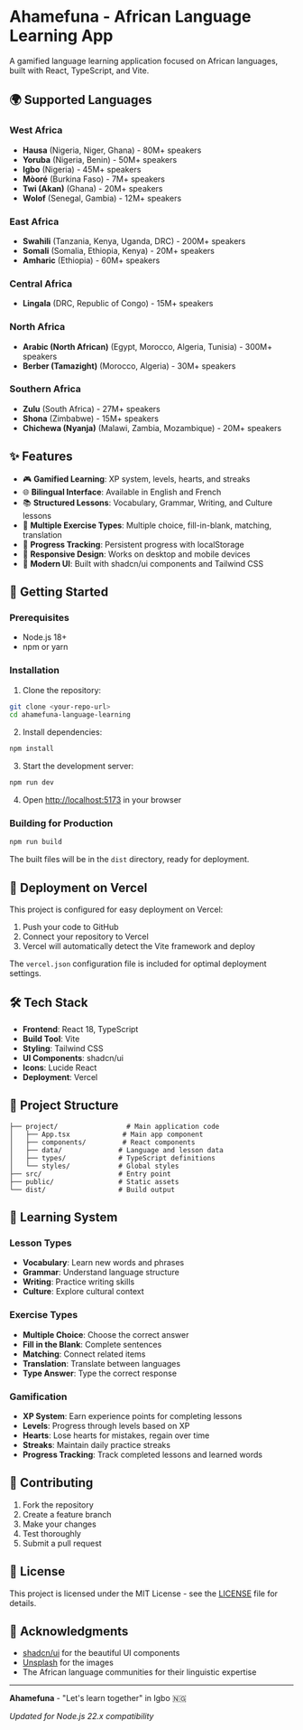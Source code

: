 # Ahamefuna - African Language Learning App

A gamified language learning application focused on African languages, built with React, TypeScript, and Vite.

## 🌍 Supported Languages

### West Africa
- **Hausa** (Nigeria, Niger, Ghana) - 80M+ speakers
- **Yoruba** (Nigeria, Benin) - 50M+ speakers  
- **Igbo** (Nigeria) - 45M+ speakers
- **Mòoré** (Burkina Faso) - 7M+ speakers
- **Twi (Akan)** (Ghana) - 20M+ speakers
- **Wolof** (Senegal, Gambia) - 12M+ speakers

### East Africa
- **Swahili** (Tanzania, Kenya, Uganda, DRC) - 200M+ speakers
- **Somali** (Somalia, Ethiopia, Kenya) - 20M+ speakers
- **Amharic** (Ethiopia) - 60M+ speakers

### Central Africa
- **Lingala** (DRC, Republic of Congo) - 15M+ speakers

### North Africa
- **Arabic (North African)** (Egypt, Morocco, Algeria, Tunisia) - 300M+ speakers
- **Berber (Tamazight)** (Morocco, Algeria) - 30M+ speakers

### Southern Africa
- **Zulu** (South Africa) - 27M+ speakers
- **Shona** (Zimbabwe) - 15M+ speakers
- **Chichewa (Nyanja)** (Malawi, Zambia, Mozambique) - 20M+ speakers

## ✨ Features

- 🎮 **Gamified Learning**: XP system, levels, hearts, and streaks
- 🌐 **Bilingual Interface**: Available in English and French
- 📚 **Structured Lessons**: Vocabulary, Grammar, Writing, and Culture lessons
- 🎯 **Multiple Exercise Types**: Multiple choice, fill-in-blank, matching, translation
- 💾 **Progress Tracking**: Persistent progress with localStorage
- 📱 **Responsive Design**: Works on desktop and mobile devices
- 🎨 **Modern UI**: Built with shadcn/ui components and Tailwind CSS

## 🚀 Getting Started

### Prerequisites
- Node.js 18+ 
- npm or yarn

### Installation

1. Clone the repository:
```bash
git clone <your-repo-url>
cd ahamefuna-language-learning
```

2. Install dependencies:
```bash
npm install
```

3. Start the development server:
```bash
npm run dev
```

4. Open [http://localhost:5173](http://localhost:5173) in your browser

### Building for Production

```bash
npm run build
```

The built files will be in the `dist` directory, ready for deployment.

## 🚀 Deployment on Vercel

This project is configured for easy deployment on Vercel:

1. Push your code to GitHub
2. Connect your repository to Vercel
3. Vercel will automatically detect the Vite framework and deploy

The `vercel.json` configuration file is included for optimal deployment settings.

## 🛠️ Tech Stack

- **Frontend**: React 18, TypeScript
- **Build Tool**: Vite
- **Styling**: Tailwind CSS
- **UI Components**: shadcn/ui
- **Icons**: Lucide React
- **Deployment**: Vercel

## 📁 Project Structure

```
├── project/                 # Main application code
│   ├── App.tsx             # Main app component
│   ├── components/         # React components
│   ├── data/              # Language and lesson data
│   ├── types/             # TypeScript definitions
│   └── styles/            # Global styles
├── src/                   # Entry point
├── public/                # Static assets
└── dist/                  # Build output
```

## 🎯 Learning System

### Lesson Types
- **Vocabulary**: Learn new words and phrases
- **Grammar**: Understand language structure
- **Writing**: Practice writing skills
- **Culture**: Explore cultural context

### Exercise Types
- **Multiple Choice**: Choose the correct answer
- **Fill in the Blank**: Complete sentences
- **Matching**: Connect related items
- **Translation**: Translate between languages
- **Type Answer**: Type the correct response

### Gamification
- **XP System**: Earn experience points for completing lessons
- **Levels**: Progress through levels based on XP
- **Hearts**: Lose hearts for mistakes, regain over time
- **Streaks**: Maintain daily practice streaks
- **Progress Tracking**: Track completed lessons and learned words

## 🤝 Contributing

1. Fork the repository
2. Create a feature branch
3. Make your changes
4. Test thoroughly
5. Submit a pull request

## 📄 License

This project is licensed under the MIT License - see the [LICENSE](LICENSE) file for details.

## 🙏 Acknowledgments

- [shadcn/ui](https://ui.shadcn.com/) for the beautiful UI components
- [Unsplash](https://unsplash.com) for the images
- The African language communities for their linguistic expertise

---

**Ahamefuna** - "Let's learn together" in Igbo 🇳🇬

*Updated for Node.js 22.x compatibility*
